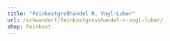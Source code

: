 ```yaml
---
title: "Feinkostgroßhandel R. Vogl-Luber"
url: /schwandorf/feinkostgrosshandel-r-vogl-luber/
shop: Feinkost
---
```

